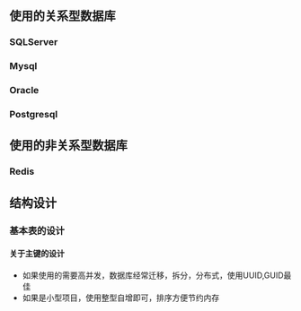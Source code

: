 ## 使用的关系型数据库

### SQLServer
### Mysql
### Oracle
### Postgresql

## 使用的非关系型数据库
### Redis



## 结构设计
### 基本表的设计
#### 关于主键的设计
- 如果使用的需要高并发，数据库经常迁移，拆分，分布式，使用UUID,GUID最佳
- 如果是小型项目，使用整型自增即可，排序方便节约内存
